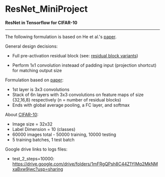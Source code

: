 # ResNet_MiniProject

**ResNet in Tensorflow for CIFAR-10** 


---


The following formulation is based on He et al.'s [paper](https://arxiv.org/abs/1512.03385).

General design decisions:

*   Full pre-activation residual block (see: [residual block variants](https://miro.medium.com/max/1400/1*M5NIelQC33eN6KjwZRccoQ.png))

*   Perform 1x1 convolution insteaad of padding input (projection shortcut) for matching output size 

Formulation based on [paper](https://arxiv.org/abs/1512.03385): 
*   1st layer is 3x3 convolutions 
*   Stack of 6n layers with 3x3 convolutions on feature maps of size {32,16,8} respectively (n = number of residual blocks) 
*   Ends with global average pooling, a FC layer, and softmax

About [CIFAR-10](http://www.cs.toronto.edu/~kriz/cifar-10-python.tar.gz):

*   Image size = 32x32
*   Label Dimension = 10 (classes)
*   60000 images total - 50000 training, 10000 testing 
*   5 training batches, 1 test batch

Google drive links to logs files:
*   test_2_steps=10000: https://drive.google.com/drive/folders/1mFRgQPsh8C44Z1YlMq2MkNMxaBxw9jwc?usp=sharing
